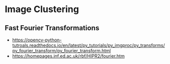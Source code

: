 # Image Clustering

## Fast Fourier Transformations
* https://opencv-python-tutroals.readthedocs.io/en/latest/py_tutorials/py_imgproc/py_transforms/py_fourier_transform/py_fourier_transform.html
* https://homepages.inf.ed.ac.uk/rbf/HIPR2/fourier.htm
